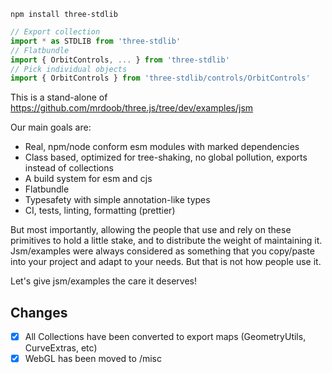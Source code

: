     npm install three-stdlib

```jsx
// Export collection
import * as STDLIB from 'three-stdlib'
// Flatbundle
import { OrbitControls, ... } from 'three-stdlib'
// Pick individual objects
import { OrbitControls } from 'three-stdlib/controls/OrbitControls'
```

This is a stand-alone of https://github.com/mrdoob/three.js/tree/dev/examples/jsm

Our main goals are:

- Real, npm/node conform esm modules with marked dependencies
- Class based, optimized for tree-shaking, no global pollution, exports instead of collections
- A build system for esm and cjs
- Flatbundle
- Typesafety with simple annotation-like types
- CI, tests, linting, formatting (prettier)

But most importantly, allowing the people that use and rely on these primitives to hold a little stake, and to distribute the weight of maintaining it. Jsm/examples were always considered as something that you copy/paste into your project and adapt to your needs. But that is not how people use it.

Let's give jsm/examples the care it deserves!

## Changes

- [x] All Collections have been converted to export maps (GeometryUtils, CurveExtras, etc)
- [x] WebGL has been moved to /misc
